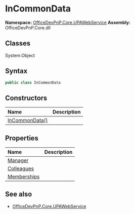 # InCommonData

**Namespace:** [OfficeDevPnP.Core.UPAWebService](OfficeDevPnP.Core.UPAWebService.md)
**Assembly:** OfficeDevPnP.Core.dll
## Classes
System.Object
## Syntax
```C#
public class InCommonData
```
## Constructors
|**Name**|**Description**|
|:-----|:-----|
| [InCommonData()](InCommonDataconstructor1details.md) | 
## Properties
|**Name**|**Description**|
|:-----|:-----|
| [Manager](InCommonData.Manager.md) | 
| [Colleagues](InCommonData.Colleagues.md) | 
| [Memberships](InCommonData.Memberships.md) | 
## See also
- [OfficeDevPnP.Core.UPAWebService](OfficeDevPnP.Core.UPAWebService.md)
